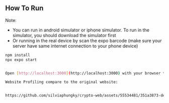 ## How To Run

Note:

- You can run in android simulator or iphone simulator. To run in the simulator, you should download the simulator first
- Or running in the real device by scan the expo barcode (make sure your server have same internet connection to your phone device)

```bash
npm install
npx expo start


Open [http://localhost:3000](http://localhost:3000) with your browser to see the result.

Website Profiling compare to the original website:


https://github.com/silviaphungky/crypto-web/assets/55534481/351a3873-dee3-4ae1-a2c6-781d6cad4223


```
